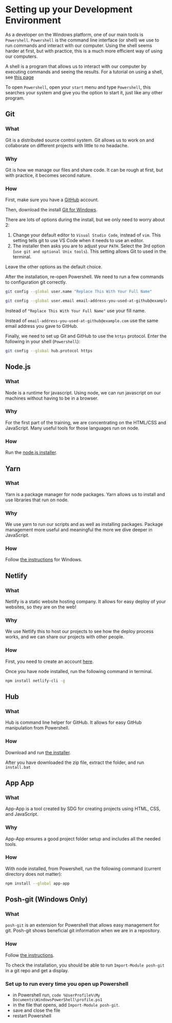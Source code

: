 # Setting up your Development Environment

As a developer on the Windows platform, one of our main tools is `Powershell`. `Powershell` is the command line interface (or shell) we use to run commands and interact with our computer. Using the shell seems harder at first, but with practice, this is a much more efficient way of using our computers.

A shell is a program that allows us to interact with our computer by executing commands and seeing the results. For a tutorial on using a shell, see [this page](/handbook/skills/command-line)

To open `Powershell`, open your `start` menu and type `Powershell`, this searches your system and give you the option to start it, just like any other program.

## Git

### What

Git is a distributed source control system. Git allows us to work on and collaborate on different projects with little to no headache.

### Why

Git is how we manage our files and share code. It can be rough at first, but with practice, it becomes second nature.

### How

First, make sure you have a [GitHub](http://github.com/) account.

Then, download the install [Git for Windows](https://gitforwindows.org/).

There are lots of options during the install, but we only need to worry about 2:

1. Change your default editor to `Visual Studio Code`, instead of `vim`. This setting tells git to use VS Code when it needs to use an editor.
2. The installer then asks you are to adjust your `PATH`. Select the 3rd option (`use git and optional Unix tools`). This setting allows Git to used in the terminal.

Leave the other options as the default choice.

After the installation, re-open Powershell. We need to run a few commands to configuration git correctly.

```sh
git config --global user.name "Replace This With Your Full Name"
```

```sh
git config --global user.email email-address-you-used-at-github@example.com
```

Instead of `"Replace This With Your Full Name"` use your fill name.

Instead of `email-address-you-used-at-github@example.com` use the same email address you gave to GitHub.

Finally, we need to set up Git and GitHub to use the `https` protocol. Enter the following in your shell (`Powershell`):

```sh
git config --global hub.protocol https
```

## Node.js

### What

Node is a runtime for javascript. Using node, we can run javascript on our machines without having to be in a browser.

### Why

For the first part of the training, we are concentrating on the HTML/CSS and JavaScript. Many useful tools for those languages run on node.

### How

Run the [node.js installer](https://nodejs.org/en/).

## Yarn

### What

Yarn is a package manager for node packages. Yarn allows us to install and use libraries that run on node.

### Why

We use yarn to run our scripts and as well as installing packages. Package management more useful and meaningful the more we dive deeper in JavaScript.

### How

Follow [the instructions](https://yarnpkg.com/lang/en/docs/install/) for Windows.

## Netlify

### What

Netlify is a static website hosting company. It allows for easy deploy of your websites, so they are on the web!

### Why

We use Netlify this to host our projects to see how the deploy process works, and we can share our projects with other people.

### How

First, you need to create an account [here](https://www.netlify.com/).

Once you have node installed, run the following command in terminal.

```sh
npm install netlify-cli -g
```

## Hub

### What

Hub is command line helper for GitHub. It allows for easy GitHub manipulation from Powershell.

### How

Download and run [the installer](https://github.com/github/hub/releases/download/v2.11.2/hub-windows-amd64-2.11.2.zip).

After you have downloaded the zip file, extract the folder, and run `install.bat`

## App App

### What

App-App is a tool created by SDG for creating projects using HTML, CSS, and JavaScript.

### Why

App-App ensures a good project folder setup and includes all the needed tools.

### How

With node installed, from Powershell, run the following command (current directory does not matter):

```sh
npm install --global app-app
```

## Posh-git (Windows Only)

### What

`posh-git` is an extension for Powershell that allows easy management for git. Posh-git shows beneficial git information when we are in a repository.

### How

Follow [the instructions](https://github.com/dahlbyk/posh-git#installation).

To check the installation, you should be able to run `Import-Module posh-git` in a git repo and get a display.

### Set up to run every time you open up Powershell

- in Powershell run, `code %UserProfile%\My Documents\WindowsPowerShell\profile.ps1`
- in the file that opens, add `Import-Module posh-git`.
- save and close the file
- restart Powershell
